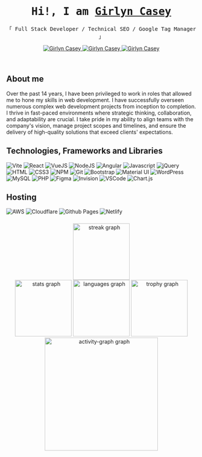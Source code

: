 <!-- Intro  -->
<h1 align="center">
    <samp>Hi!, I am <b><a target="_blank" href="https://girlyncasey.netlify.app/">Girlyn Casey</a></b></samp>
</h1>

<p align="center"> 
  <samp>
    「 Full Stack Developer / Technical SEO / Google Tag Manager 」
  </samp>
</p>

<p align="center">
 <a href="https://girlyncasey.netlify.app/" target="blank">
  <img src="https://img.shields.io/badge/Portfolio-2597cb?style=for-the-badge&logo=medium&logoColor=white" alt="Girlyn Casey" />
 </a>
 <a href="https://girlyn.co.uk/" target="blank">
  <img src="https://img.shields.io/badge/Girlyn.co.uk-20B2AA?style=for-the-badge" alt="Girlyn Casey" />
 </a>
 <a href="https://www.linkedin.com/in/girlyncasey/" target="_blank">
  <img src="https://img.shields.io/badge/LinkedIn-0077B5?style=for-the-badge&logo=linkedin&logoColor=white" alt="Girlyn Casey"/>
 </a>
</p>
<br />

<!-- About Section -->

## About me

Over the past 14 years, I have been privileged to work in roles that allowed me to hone my skills in web development. I have successfully overseen numerous complex web development projects from inception to completion. I thrive in fast-paced environments where strategic thinking, collaboration, and adaptability are crucial. I take pride in my ability to align teams with the company's vision, manage project scopes and timelines, and ensure the delivery of high-quality solutions that exceed clients' expectations.

## Technologies, Frameworks and Libraries

![Vite](https://img.shields.io/badge/vite-%23646CFF.svg?style=for-the-badge&logo=vite&logoColor=white)
![React](https://img.shields.io/badge/-React-61DBFB?style=for-the-badge&labelColor=black&logo=react&logoColor=61DBFB)
![VueJS](https://img.shields.io/badge/Vue.js-35495E?style=for-the-badge&logo=vuedotjs&logoColor=4FC08D)
![NodeJS](https://img.shields.io/badge/node.js-6DA55F?style=for-the-badge&logo=node.js&logoColor=white)
![Angular](https://img.shields.io/badge/angular-%23DD0031.svg?style=for-the-badge&logo=angular&logoColor=white)
![Javascript](https://img.shields.io/badge/Javascript-F0DB4F?style=for-the-badge&labelColor=black&logo=javascript&logoColor=F0DB4F)
![jQuery](https://img.shields.io/badge/jquery-%230769AD.svg?style=for-the-badge&logo=jquery&logoColor=white)
![HTML](https://img.shields.io/badge/HTML5-E34F26?style=for-the-badge&logo=html5&logoColor=white)
![CSS3](https://img.shields.io/badge/CSS3-1572B6?style=for-the-badge&logo=css3&logoColor=white)
![NPM](https://img.shields.io/badge/NPM-%23CB3837.svg?style=for-the-badge&logo=npm&logoColor=white)
![Git](https://img.shields.io/badge/Git-F05032?style=for-the-badge&logo=git&logoColor=white)
![Bootstrap](https://img.shields.io/badge/Bootstrap-563D7C?style=for-the-badge&logo=bootstrap&logoColor=white)
![Material UI](https://img.shields.io/badge/Material%20UI-007FFF?style=for-the-badge&logo=mui&logoColor=white)
![WordPress](https://img.shields.io/badge/WordPress-%23117AC9.svg?style=for-the-badge&logo=WordPress&logoColor=white)
![MySQL](https://img.shields.io/badge/mysql-4479A1.svg?style=for-the-badge&logo=mysql&logoColor=white)
![PHP](https://img.shields.io/badge/php-%23777BB4.svg?style=for-the-badge&logo=php&logoColor=white)
![Figma](https://img.shields.io/badge/figma-%23F24E1E.svg?style=for-the-badge&logo=figma&logoColor=white)
![Invision](https://img.shields.io/badge/invision-FF3366?style=for-the-badge&logo=invision&logoColor=white)
![VSCode](https://img.shields.io/badge/Visual_Studio-0078d7?style=for-the-badge&logo=visual%20studio&logoColor=white)
![Chart.js](https://img.shields.io/badge/chart.js-F5788D.svg?style=for-the-badge&logo=chart.js&logoColor=white)

## Hosting

![AWS](https://img.shields.io/badge/AWS-%23FF9900.svg?style=for-the-badge&logo=amazon-aws&logoColor=white)
![Cloudflare](https://img.shields.io/badge/Cloudflare-F38020?style=for-the-badge&logo=Cloudflare&logoColor=white)
![Github Pages](https://img.shields.io/badge/github%20pages-121013?style=for-the-badge&logo=github&logoColor=white)
![Netlify](https://img.shields.io/badge/netlify-%23000000.svg?style=for-the-badge&logo=netlify&logoColor=#00C7B7)

###

<div align="center">
    <img src="https://streak-stats.demolab.com?user=caseygirlyn&locale=en&mode=daily&theme=dracula&hide_border=false&border_radius=5&order=3" height="150" alt="streak graph"  /><br />
    <img src="https://github-readme-stats.vercel.app/api?username=caseygirlyn&hide_title=false&hide_rank=false&show_icons=true&include_all_commits=true&count_private=true&disable_animations=false&theme=dracula&locale=en&hide_border=false&order=1" height="150" alt="stats graph"  />
    <img src="https://github-readme-stats.vercel.app/api/top-langs?username=caseygirlyn&locale=en&hide_title=false&layout=compact&card_width=320&langs_count=10&theme=dracula&hide_border=false&order=2" height="150" alt="languages graph"  />
    <img src="https://github-profile-trophy.vercel.app?username=caseygirlyn&theme=dracula&column=-1&row=1&margin-w=8&margin-h=8&no-bg=false&no-frame=false&order=4" height="150" alt="trophy graph"  />
    <img src="https://github-readme-activity-graph.vercel.app/graph?username=caseygirlyn&radius=16&theme=dracula&area=true&order=5" height="300" alt="activity-graph graph"  />
</div>

